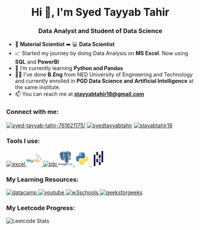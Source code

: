 
<h1 align="center">Hi 👋, I'm Syed Tayyab Tahir</h1>
<h3 align="center">Data Analyst and Student of Data Science</h3>

- 🔬 **Material Scientist** ➡️ 💻 **Data Scientist**
- 📈 Started my journey by doing Data Analysis on **MS Excel**. Now using **SQL** and **PowerBI**
- 🌱 I’m currently learning **Python and Pandas**
- 👨‍🎓 I've done **B.Eng** from NED University of Engineering and Technology and currently enrolled in **PGD Data Science and Artificial Intelligence** at the same institute. 
- 📫 You can reach me at **stayyabtahir18@gmail.com**

<h3 align="left">Connect with me:</h3>
<p align="left">
<a href="https://linkedin.com/in/syed-tayyab-tahir-761621175/" target="blank"> <img align="center" src="https://raw.githubusercontent.com/rahuldkjain/github-profile-readme-generator/master/src/images/icons/Social/linked-in-alt.svg" alt="syed-tayyab-tahir-761621175/" height="30" width="40" /></a>
<a href="https://kaggle.com/syedtayyabtahir" target="blank"> <img align="center" src="https://raw.githubusercontent.com/rahuldkjain/github-profile-readme-generator/master/src/images/icons/Social/kaggle.svg" alt="syedtayyabtahir" height="30" width="40" /></a>
<a href="https://www.hackerrank.com/stayyabtahir18" target="blank"> <img align="center" src="https://raw.githubusercontent.com/rahuldkjain/github-profile-readme-generator/master/src/images/icons/Social/hackerrank.svg" alt="stayabtahir18" height="30" width="40" /></a>
</p>

<h3 align="left">Tools I use:</h3>
<p align="left"> <a href="https://www.microsoft.com/en-us/microsoft-365/excel" target="_blank" rel="noreferrer"> <img src="https://w7.pngwing.com/pngs/469/723/png-transparent-microsoft-office-365-excel-logo-icon.png" alt="excel" width="40" height="40"/> </a> <a href="https://www.mysql.com/" target="_blank" rel="noreferrer"> <img src="https://raw.githubusercontent.com/devicons/devicon/master/icons/mysql/mysql-original-wordmark.svg" alt="mysql" width="40" height="40"/> </a>  <a href="https://www.microsoft.com/en-us/power-platform/products/power-bi" target="_blank" rel="noreferrer"> <img src="https://upload.wikimedia.org/wikipedia/commons/thumb/c/cf/New_Power_BI_Logo.svg/630px-New_Power_BI_Logo.svg.png" alt="pbi" width="40" height="40"/> <a href="https://www.postgresql.org" target="_blank" rel="noreferrer"> <img src="https://raw.githubusercontent.com/devicons/devicon/master/icons/postgresql/postgresql-original-wordmark.svg" alt="postgresql" width="40" height="40"/> </a> <a href="https://www.python.org" target="_blank" rel="noreferrer"> <img src="https://raw.githubusercontent.com/devicons/devicon/master/icons/python/python-original.svg" alt="python" width="40" height="40"/> </a> <a href="https://pandas.pydata.org/" target="_blank" rel="noreferrer"> <img src="https://raw.githubusercontent.com/devicons/devicon/2ae2a900d2f041da66e950e4d48052658d850630/icons/pandas/pandas-original.svg" alt="pandas" width="40" height="40"/> </a> </p>

<h3 align="left">My Learning Resources:</h3>
<p align="left"> <a href="https://www.datacamp.com" target="_blank" rel="noreferrer">  <img src="https://avatars.githubusercontent.com/u/6276968?s=280&v=4" alt="datacamp" width="40" height="40"/>  </a> <a href="https://www.youtube.com/" target="_blank" rel="noreferrer">  <img src="https://th.bing.com/th/id/R.a9b50bff2eb7f69ae0aec375a2704452?rik=A2J2wdlyKzKhkA&pid=ImgRaw&r=0" alt="youtube" width="40" height="40"/>  </a>  <a href="https://www.w3schools.com" target="_blank" rel="noreferrer">  <img src="https://logospng.org/download/w3schools/w3schools-4096.png" alt="w3schools" width="40" height="40"/> <a href="https://www.geeksforgeeks.org" target="_blank" rel="noreferrer">  <img src="https://media.geeksforgeeks.org/gfg-gg-logo.svg" alt="geeksforgeeks" width="40" height="40"/>  </a> </p>

<h3 align="left">My Leetcode Progress:</h3>

![Leetcode Stats](https://leetcard.jacoblin.cool/stayyabtahir18)
